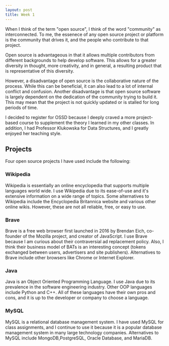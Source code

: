 ```yaml
---
layout: post
title: Week 1
---
```


When I think of the term "open source", I think of the word "community" as interconnected. To me, the essenece of any open source project or platform is the community that drives it, and the people who contribute to that project.

Open source is advantageous in that it allows multiple contributors from different backgrounds to help develop software. This allows for a greater diversity in thought, more creativity, and in general, a resulting product that is representative of this diversity.

However, a disadvantage of open source is the collaborative nature of the process. While this can be beneficial, it can also lead to a lot of internal conflict and confusion. Another disadvantage is that open source software is largely dependent on the dedication of the community trying to build it. This may mean that the project is not quickly updated or is stalled for long periods of time.

I decided to register for OSSD because I deeply craved a more project-based course to supplement the theory I learned in my other classes. In addition, I had Professor Klukowska for Data Structures, and I greatly enjoyed her teaching style.


## Projects

Four open source projects I have used include the following:

### Wikipedia

Wikipedia is essentially an online encyclopedia that supports multiple languages world wide. I use Wikipedia due to its ease-of-use and it's extensive information on a wide range of topics. Some alternatives to Wikipedia include the Encyclopedia Britannica website and various other online wikis. However, these are not all reliable, free, or easy to use.

### Brave

Brave is a free web browser first launched in 2016 by Brendan Eich, co-founder of the Mozilla project, and creator of JavaScript. I use Brave because I am curious about their contraversial ad replacement policy. Also, I think their business model of BATs is an interesting concept (tokens exchanged between users, advertisers and site publishers). Alternatives to Brave include other browsers like Chrome or Internet Explorer.

### Java

Java is an Object Oriented Programming Language. I use Java due to its prevalence in the software engineering industry. Other OOP languages include Python and C++. All of these languages have their own pros and cons, and it is up to the developer or company to choose a language.


### MySQL

MySQL is a relational database management system. I have used MySQL for class assignments, and I continue to use it because it is a popular database management system in many large technology companies. Alternatives to MySQL include MongoDB,PostgreSQL, Oracle Database, and MariaDB.
